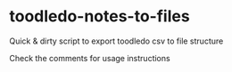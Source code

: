 toodledo-notes-to-files
=======================

Quick &amp; dirty script to export toodledo csv to file structure

Check the comments for usage instructions